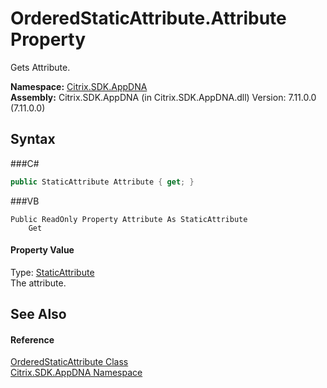 # OrderedStaticAttribute.Attribute Property 
 

Gets Attribute.

**Namespace:**&nbsp;<a href="N_Citrix_SDK_AppDNA">Citrix.SDK.AppDNA</a><br />**Assembly:**&nbsp;Citrix.SDK.AppDNA (in Citrix.SDK.AppDNA.dll) Version: 7.11.0.0 (7.11.0.0)

## Syntax

###C#
```csharp
public StaticAttribute Attribute { get; }
```

###VB
```vbnet
Public ReadOnly Property Attribute As StaticAttribute
	Get
```


#### Property Value
Type: <a href="T_Citrix_SDK_AppDNA_StaticAttribute">StaticAttribute</a><br />The attribute.

## See Also


#### Reference
<a href="T_Citrix_SDK_AppDNA_OrderedStaticAttribute">OrderedStaticAttribute Class</a><br /><a href="N_Citrix_SDK_AppDNA">Citrix.SDK.AppDNA Namespace</a><br />
